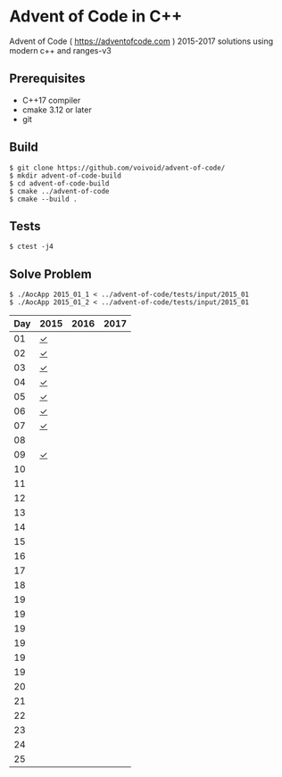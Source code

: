 # Advent of Code in C++

Advent of Code ( https://adventofcode.com ) 2015-2017 solutions using modern c++ and ranges-v3

Prerequisites
-----

* C++17 compiler
* cmake 3.12 or later
* git

Build
-----

    $ git clone https://github.com/voivoid/advent-of-code/
    $ mkdir advent-of-code-build
    $ cd advent-of-code-build
    $ cmake ../advent-of-code
    $ cmake --build .

Tests
-----

    $ ctest -j4

Solve Problem
-----

    $ ./AocApp 2015_01_1 < ../advent-of-code/tests/input/2015_01
    $ ./AocApp 2015_01_2 < ../advent-of-code/tests/input/2015_01

Day | 2015 | 2016 | 2017
--- | ---- | ---- | ----
01  | [✓](https://github.com/voivoid/advent-of-code/blob/master/src/2015/problem_01.cpp)     |      |
02  | [✓](https://github.com/voivoid/advent-of-code/blob/master/src/2015/problem_02.cpp)     |      |
03  | [✓](https://github.com/voivoid/advent-of-code/blob/master/src/2015/problem_03.cpp)     |      |
04  | [✓](https://github.com/voivoid/advent-of-code/blob/master/src/2015/problem_04.cpp)     |      |
05  | [✓](https://github.com/voivoid/advent-of-code/blob/master/src/2015/problem_05.cpp)     |      |
06  | [✓](https://github.com/voivoid/advent-of-code/blob/master/src/2015/problem_06.cpp)     |      |
07  | [✓](https://github.com/voivoid/advent-of-code/blob/master/src/2015/problem_07.cpp)     |      |
08  |      |      |
09  | [✓](https://github.com/voivoid/advent-of-code/blob/master/src/2015/problem_09.cpp)     |      |
10  |      |      |
11  |      |      |
12  |      |      |
13  |      |      |
14  |      |      |
15  |      |      |
16  |      |      |
17  |      |      |
18  |      |      |
19  |      |      |
19  |      |      |
19  |      |      |
19  |      |      |
19  |      |      |
19  |      |      |
20  |      |      |
21  |      |      |
22  |      |      |
23  |      |      |
24  |      |      |
25  |      |      |

